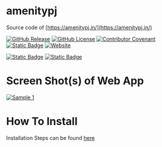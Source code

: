# amenitypj

Source code of [https://amenitypj.in/](https://amenitypj.in/)

[![GitHub Release](https://img.shields.io/github/v/release/impratikjaiswal/amenitypj)](https://github.com/impratikjaiswal/amenitypj/releases/latest)
[![GitHub License](https://img.shields.io/github/license/impratikjaiswal/amenitypj)](LICENSE)
[![Contributor Covenant](https://img.shields.io/badge/Contributor%20Covenant-2.1-4baaaa.svg)](CODE_OF_CONDUCT.md)
[![Static Badge](https://img.shields.io/badge/amenitypj.in-a?label=website%20url)](https://amenitypj.in/)
[![Website](https://img.shields.io/website?url=https://amenitypj.in)](https://amenitypj.in/)

[![Static Badge](https://img.shields.io/badge/amenitypj.in-a)](https://amenitypj.in/)
[![Static Badge](https://img.shields.io/badge/impratikjaiswal.github.io-a)](https://impratikjaiswal.github.io/)

# Screen Shot(s) of Web App
[![Sample 1](https://github.com/impratikjaiswal/amenitypj/blob/main/images/sample_amenity_pj.png?raw=true)](https://amenitypj.in/)

# How To Install
Installation Steps can be found [here](https://github.com/impratikjaiswal/pythonHelpers/blob/main/HOW_TO_INSTALL_PYTHON_APPS.md)

